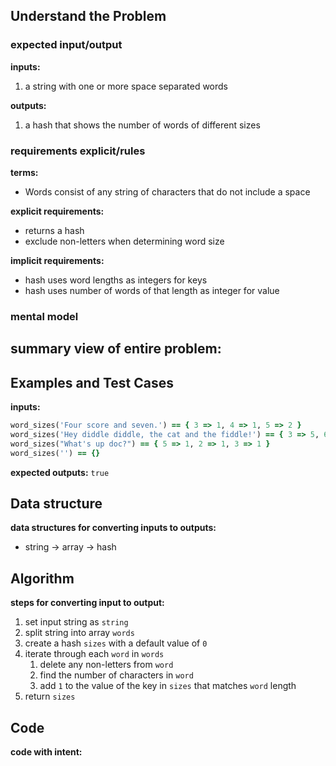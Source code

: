 ## Understand the Problem
### expected input/output
**inputs:**
1.  a string with one or more space separated words

**outputs:**
1.  a hash that shows the number of words of different sizes

### requirements explicit/rules
**terms:**
- Words consist of any string of characters that do not include a space

**explicit requirements:**
- returns a hash
- exclude non-letters when determining word size

**implicit requirements:**
- hash uses word lengths as integers for keys
- hash uses number of words of that length as integer for value

### mental model
**summary view of entire problem:**
- 

## Examples and Test Cases
**inputs:**
```ruby
word_sizes('Four score and seven.') == { 3 => 1, 4 => 1, 5 => 2 }
word_sizes('Hey diddle diddle, the cat and the fiddle!') == { 3 => 5, 6 => 3 }
word_sizes("What's up doc?") == { 5 => 1, 2 => 1, 3 => 1 }
word_sizes('') == {}
```

**expected outputs:**
`true`

## Data structure
**data structures for converting inputs to outputs:**
- string -> array -> hash

## Algorithm
**steps for converting input to output:**
1. set input string as `string`
2. split string into array `words`
3. create a hash `sizes` with a default value of `0`
4. iterate through each `word` in `words`
	1. delete any non-letters from `word`
	2. find the number of characters in `word`
	3. add `1` to the value of the key in `sizes` that matches `word` length
6. return `sizes`

## Code
**code with intent:**
